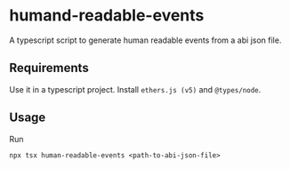 # humand-readable-events
A typescript script to generate human readable events from a abi json file. 

## Requirements
Use it in a typescript project. Install `ethers.js (v5)` and `@types/node`.

## Usage
Run

```shell
npx tsx human-readable-events <path-to-abi-json-file>
```


